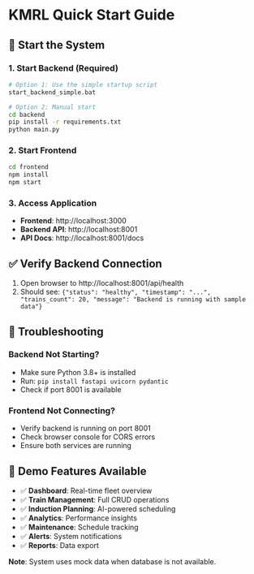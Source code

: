 # KMRL Quick Start Guide

## 🚀 Start the System

### 1. Start Backend (Required)
```bash
# Option 1: Use the simple startup script
start_backend_simple.bat

# Option 2: Manual start
cd backend
pip install -r requirements.txt
python main.py
```

### 2. Start Frontend
```bash
cd frontend
npm install
npm start
```

### 3. Access Application
- **Frontend**: http://localhost:3000
- **Backend API**: http://localhost:8001
- **API Docs**: http://localhost:8001/docs

## ✅ Verify Backend Connection

1. Open browser to http://localhost:8001/api/health
2. Should see: `{"status": "healthy", "timestamp": "...", "trains_count": 20, "message": "Backend is running with sample data"}`

## 🔧 Troubleshooting

### Backend Not Starting?
- Make sure Python 3.8+ is installed
- Run: `pip install fastapi uvicorn pydantic`
- Check if port 8001 is available

### Frontend Not Connecting?
- Verify backend is running on port 8001
- Check browser console for CORS errors
- Ensure both services are running

## 📱 Demo Features Available

- ✅ **Dashboard**: Real-time fleet overview
- ✅ **Train Management**: Full CRUD operations  
- ✅ **Induction Planning**: AI-powered scheduling
- ✅ **Analytics**: Performance insights
- ✅ **Maintenance**: Schedule tracking
- ✅ **Alerts**: System notifications
- ✅ **Reports**: Data export

**Note**: System uses mock data when database is not available.